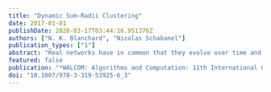 ```yaml
---
title: "Dynamic Sum-Radii Clustering"
date: 2017-01-01
publishDate: 2020-03-17T03:44:16.951376Z
authors: ["N. K. Blanchard", "Nicolas Schabanel"]
publication_types: ["1"]
abstract: "Real networks have in common that they evolve over time and their dynamics have a huge impact on their structure. Clustering is an efficient tool to reduce the complexity to allow representation of the data. In 2014, Eisenstat et al. introduced a dynamic version of this classic problem where the distances evolve with time and where coherence over time is enforced by introducing a cost for clients to change their assigned facility. They designed a $$backslashvarTheta (backslashln n)$$ -approximation. An O(1)-approximation for the metric case was proposed later on by An et al. (2015). Both articles aimed at minimizing the sum of all client-facility distances; however, other metrics may be more relevant. In this article we aim to minimize the sum of the radii of the clusters instead. We obtain an asymptotically optimal $$backslashvarTheta (backslashln n)$$ -approximation algorithm where n is the number of clients and show that existing algorithms fromÃ‚Â An et al. (2015) do not achieve a constant approximation in the metric variant of this setting."
featured: false
publication: "*WALCOM: Algorithms and Computation: 11th International Conference and Workshops -- WALCOM*"
doi: "10.1007/978-3-319-53925-6_3"
---
```


